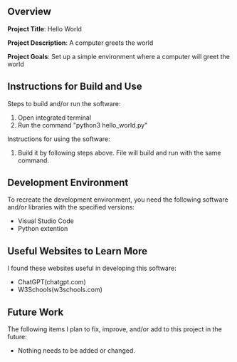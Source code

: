 ## Overview

**Project Title**: Hello World

**Project Description**: A computer greets the world

**Project Goals**: Set up a simple environment where a computer will greet the world

## Instructions for Build and Use

Steps to build and/or run the software:

1. Open integrated terminal
2. Run the command "python3 hello_world.py"

Instructions for using the software:

1. Build it by following steps above. File will build and run with the same command.

## Development Environment 

To recreate the development environment, you need the following software and/or libraries with the specified versions:

* Visual Studio Code
* Python extention

## Useful Websites to Learn More

I found these websites useful in developing this software:

* ChatGPT(chatgpt.com)
* W3Schools(w3schools.com)

## Future Work

The following items I plan to fix, improve, and/or add to this project in the future:

* Nothing needs to be added or changed.